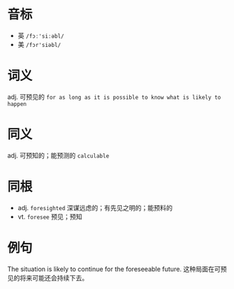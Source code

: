 # 音标

- 英 `/fɔː'siːəbl/`
- 美 `/fɔr'siəbl/`

# 词义

adj. 可预见的
`for as long as it is possible to know what is likely to happen`

# 同义

adj. 可预知的；能预测的
`calculable`

# 同根

- adj. `foresighted` 深谋远虑的；有先见之明的；能预料的
- vt. `foresee` 预见；预知

# 例句

The situation is likely to continue for the foreseeable future.
这种局面在可预见的将来可能还会持续下去。


